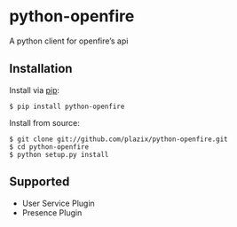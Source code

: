 python-openfire
===============

A python client for openfire’s api

Installation
---------------

Install via [pip](http://www.pip-installer.org/):

	$ pip install python-openfire

Install from source:

	$ git clone git://github.com/plazix/python-openfire.git
	$ cd python-openfire
	$ python setup.py install

Supported
---------------

* User Service Plugin
* Presence Plugin
